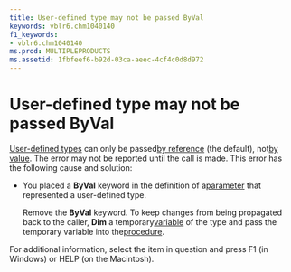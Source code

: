 ```yaml
---
title: User-defined type may not be passed ByVal
keywords: vblr6.chm1040140
f1_keywords:
- vblr6.chm1040140
ms.prod: MULTIPLEPRODUCTS
ms.assetid: 1fbfeef6-b92d-03ca-aeec-4cf4c0d8d972
---
```



# User-defined type may not be passed ByVal

[User-defined types](vbe-glossary.md) can only be passed[by reference](vbe-glossary.md) (the default), not[by value](vbe-glossary.md). The error may not be reported until the call is made. This error has the following cause and solution:



- You placed a  **ByVal** keyword in the definition of a[parameter](vbe-glossary.md) that represented a user-defined type.
    
    Remove the  **ByVal** keyword. To keep changes from being propagated back to the caller, **Dim** a temporary[variable](vbe-glossary.md) of the type and pass the temporary variable into the[procedure](vbe-glossary.md).
    

For additional information, select the item in question and press F1 (in Windows) or HELP (on the Macintosh).

